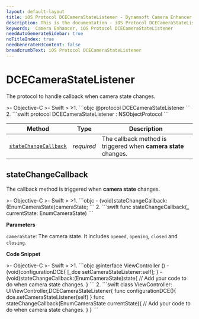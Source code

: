 ```yaml
---
layout: default-layout
title: iOS Protocol DCECameraStateListener - Dynamsoft Camera Enhancer
description: This is the documentation - iOS Protocol DCECameraStateListener page of Dynamsoft Camera Enhancer.
keywords:  Camera Enhancer, iOS Protocol DCECameraStateListener
needAutoGenerateSidebar: true
noTitleIndex: true
needGenerateH3Content: false
breadcrumbText: iOS Protocol DCECameraStateListener
---
```


# DCECameraStateListener

The protocol to handle callback when camera state changes.

<div class="sample-code-prefix"></div>
>- Objective-C
>- Swift
>
>1. 
```objc
@protocol DCECameraStateListener <NSObject>
```
2. 
```swift
protocol DCECameraStateListener : NSObjectProtocol
```

| Method | Type | Description |
| ------ | ---- | ----------- |
| [`stateChangeCallback`](#statechangecallback) | *required* | The callback method is triggered when **camera state** changes. |

## stateChangeCallback

The callback method is triggered when **camera state** changes.

<div class="sample-code-prefix"></div>
>- Objective-C
>- Swift
>
>1. 
```objc
- (void)stateChangeCallback:(EnumCameraState)cameraState;
```
2. 
```swift
func stateChangeCallback(_ currentState: EnumCameraState)
```

**Parameters**

`cameraState`: The camera state. It includes `opened`, `opening`, `closed` and `closing`.

**Code Snippet**

<div class="sample-code-prefix"></div>
>- Objective-C
>- Swift
>
>1. 
```objc
@interface ViewController ()<DCECameraStateListener>
- (void)configurationDCE{
   [_dce setCameraStateListener:self];
}
- (void)stateChangeCallback:(EnumCameraState)state{
   // Add your code to do when camera state changes.
}
```
2. 
```swift
class ViewController: UIViewController,DCECameraStateListener{
   func configurationDCE(){
          dce.setCameraStateListener(self)
   }
   func stateChangeCallback(EnumCameraState currentState){
          // Add your code to do when camera state changes.
   }
}
```
